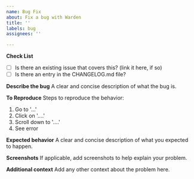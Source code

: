 ```yaml
---
name: Bug Fix
about: Fix a bug with Warden
title: ''
labels: bug
assignees: ''

---
```

**Check List**  
- [ ] Is there an existing issue that covers this? (link it here, if so)
- [ ] Is there an entry in the CHANGELOG.md file?

<!--
Delete below sections at will if there is already an issue open for this bug, and if it is described accurately in it.
-->

**Describe the bug**
A clear and concise description of what the bug is.

**To Reproduce**
Steps to reproduce the behavior:
1. Go to '...'
2. Click on '....'
3. Scroll down to '....'
4. See error

**Expected behavior**
A clear and concise description of what you expected to happen.

**Screenshots**
If applicable, add screenshots to help explain your problem.

**Additional context**
Add any other context about the problem here.
